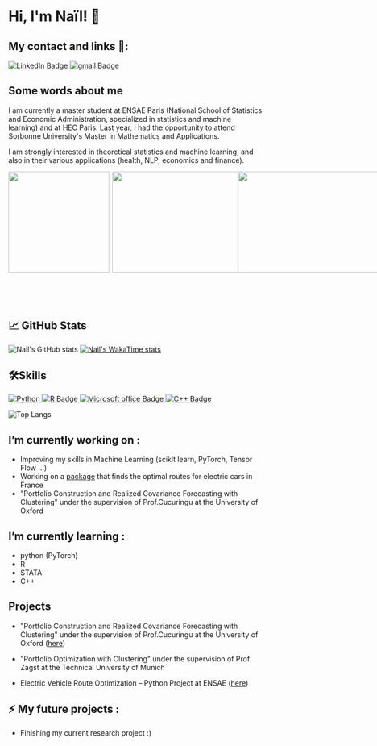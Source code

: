 # Hi, I'm Naïl! 👋

## My contact and links 🔗: 
<div id="badges">
  <a href="https://www.linkedin.com/in/naïl-khelifa-581665220/">
    <img src="https://img.shields.io/badge/LinkedIn-blue?style=for-the-badge&logo=linkedin&logoColor=white" alt="LinkedIn Badge"/>
  </a>
  <a href="khelifa.nail@gmail.com">
    <img src="https://img.shields.io/badge/Gmail-D14836?style=for-the-badge&logo=gmail&logoColor=white" alt="gmail Badge"/>
  </a>
</div>

## Some words about me

I am currently a master student at ENSAE Paris (National School of Statistics and Economic Administration, specialized in statistics and machine learning) and at HEC Paris. Last year, I had the opportunity to attend Sorbonne University's Master in Mathematics and Applications.

I am strongly interested in theoretical statistics and machine learning, and also in their various applications (health, NLP, economics and finance).

<div style="display:flex; flex-direction: row;">
  <img align="left" width="200" height="200" src="https://upload.wikimedia.org/wikipedia/commons/e/ec/LOGO-ENSAE.png">
  <img align="right" width="250" height="200" src="https://upload.wikimedia.org/wikipedia/commons/thumb/3/32/HEC_Paris.svg/2560px-HEC_Paris.svg.png">
  <img align="center" width="320" height="200" src="https://upload.wikimedia.org/wikipedia/fr/c/cd/Logo_Sorbonne_Universit%C3%A9.png">
</div>

&nbsp;

&nbsp;

## :chart_with_upwards_trend: GitHub Stats 
![Nail's GitHub stats](https://github-readme-stats.vercel.app/api?username=NailKhelifa&show_icons=true&theme=radical)
[![Nail's WakaTime stats](https://github-readme-stats.vercel.app/api/wakatime?username=nkhel)](https://github.com/NailKhelifa/github-readme-stats)

##  🛠Skills 
<div id="badges">
  <a href=""><img src="https://img.shields.io/badge/Python-14354C?style=for-the-badge&logo=python&logoColor=white" alt="Python"/>
  </a>
  <a href="R">
    <img src="https://img.shields.io/badge/R-276DC3?style=for-the-badge&logo=r&logoColor=white" alt="R Badge"/>
    </a>
  <a href="Microsoft office">
    <img src="https://img.shields.io/badge/Microsoft_Office-D83B01?style=for-the-badge&logo=microsoft-office&logoColor=white" alt="Microsoft office Badge"/>
  </a>
  <a href="C++">
    <img src="https://img.shields.io/badge/C%2B%2B-00599C?style=for-the-badge&logo=c%2B%2B&logoColor=white" alt="C++ Badge"/>
    </a>
</div>

![Top Langs](https://github-readme-stats.vercel.app/api/top-langs/?username=NailKhelifa&hide_progress=true)

## I’m currently working on : 
- Improving my skills in Machine Learning (scikit learn, PyTorch, Tensor Flow ...) 
- Working on a [package](https://github.com/AugustinCablant/Projet_python_2A) that finds the optimal routes for electric cars in France 
- "Portfolio Construction and Realized Covariance Forecasting with Clustering" under the supervision of Prof.Cucuringu at the University of Oxford

## I’m currently learning : 
- python (PyTorch)
- R
- STATA
- C++

## Projects
- "Portfolio Construction and Realized Covariance Forecasting with Clustering" under the supervision of Prof.Cucuringu at the University of Oxford ([here](https://github.com/NailKhelifa/Portfolio_clustering_project))
  
- "Portfolio Optimization with Clustering" under the supervision of Prof. Zagst at the  Technical University of Munich
  
- Electric Vehicle Route Optimization – Python Project at ENSAE ([here](https://github.com/NailKhelifa/PyCar))

## ⚡ My future projects : 
- Finishing my current research project :)



<!--
**AugustinCablant/AugustinCablant** is a ✨ _special_ ✨ repository because its `README.md` (this file) appears on your GitHub profile.

Here are some ideas to get you started:

- 🔭 I’m currently working on ...
- 🌱 I’m currently learning ...
- 👯 I’m looking to collaborate on ...
- 🤔 I’m looking for help with ...
- 💬 Ask me about ...
- 📫 How to reach me: ...
- 😄 Pronouns: ...
- ⚡ Fun fact: ...
-->
